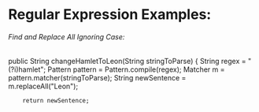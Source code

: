 # Regular Expression Examples:  
###### Find and Replace All Ignoring Case:
public String changeHamletToLeon(String stringToParse) {
        String regex = "(?i)hamlet";
        Pattern pattern = Pattern.compile(regex);
        Matcher m = pattern.matcher(stringToParse);
        String newSentence = m.replaceAll("Leon");

        return newSentence;
